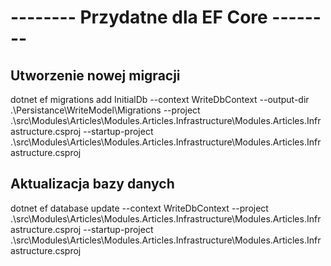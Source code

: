 ﻿# -------- Przydatne dla EF Core  --------

## Utworzenie nowej migracji
dotnet ef migrations add InitialDb --context WriteDbContext --output-dir .\Persistance\WriteModel\Migrations --project .\src\Modules\Articles\Modules.Articles.Infrastructure\Modules.Articles.Infrastructure.csproj --startup-project .\src\Modules\Articles\Modules.Articles.Infrastructure\Modules.Articles.Infrastructure.csproj
## Aktualizacja bazy danych
dotnet ef database update --context WriteDbContext --project .\src\Modules\Articles\Modules.Articles.Infrastructure\Modules.Articles.Infrastructure.csproj --startup-project .\src\Modules\Articles\Modules.Articles.Infrastructure\Modules.Articles.Infrastructure.csproj
